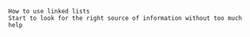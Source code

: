 

    How to use linked lists
    Start to look for the right source of information without too much help

